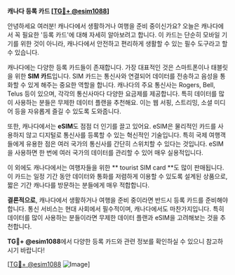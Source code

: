 **캐나다 등록 카드 [[TG💪+ @esim1088](https://t.me/s/esim1088)]**

안녕하세요 여러분! 캐나다에서 생활하거나 여행을 준비 중이신가요? 오늘은 캐나다에서 꼭 필요한 '등록 카드'에 대해 자세히 알아보려고 합니다. 이 카드는 단순히 모바일 기기를 위한 것이 아니라, 캐나다에서 안전하고 편리하게 생활할 수 있는 필수 도구라고 할 수 있습니다.

캐나다에는 다양한 등록 카드들이 존재합니다. 가장 대표적인 것은 스마트폰이나 태블릿을 위한 **SIM 카드**입니다. SIM 카드는 통신사와 연결되어 데이터를 전송하고 음성을 통화할 수 있게 해주는 중요한 역할을 합니다. 캐나다의 주요 통신사는 Rogers, Bell, Telus 등이 있으며, 각각의 통신사마다 다양한 요금제를 제공합니다. 특히 데이터를 많이 사용하는 분들은 무제한 데이터 플랜을 추천해요. 이는 웹 서핑, 스트리밍, 소셜 미디어 등을 자유롭게 즐길 수 있도록 도와줍니다.

또한, 캐나다에서는 **eSIM**도 점점 더 인기를 끌고 있어요. eSIM은 물리적인 카드를 사용하지 않고 디지털로 통신사를 등록할 수 있는 혁신적인 기술입니다. 특히 국제 여행객들에게 유용한 점은 여러 국가의 통신사를 간단히 스위치할 수 있다는 것입니다. eSIM을 사용하면 한 번에 여러 국가의 데이터를 관리할 수 있어 매우 실용적입니다.

이 외에도 캐나다에서는 여행자들을 위한 ** tourist SIM card **도 많이 판매됩니다. 이 카드는 일정 기간 동안 데이터와 통화를 저렴하게 이용할 수 있도록 설계된 상품으로, 짧은 기간 캐나다를 방문하는 분들에게 매우 적합합니다.

**결론적으로**, 캐나다에서 생활하거나 여행을 준비 중이라면 반드시 등록 카드를 준비해야 합니다. 통신 서비스는 현대 사회에서 필수적이며, 캐나다에서도 마찬가지입니다. 특히 데이터를 많이 사용하는 분들이라면 무제한 데이터 플랜과 eSIM을 고려해보는 것을 추천합니다. 

**TG💪+ @esim1088**에서 다양한 등록 카드와 관련 정보를 확인하실 수 있으니 참고하시기 바랍니다!

[[TG💪+ @esim1088](https://t.me/s/esim1088) ![Image](https://i.postimg.cc/Y0z9fWf4/image.png)]